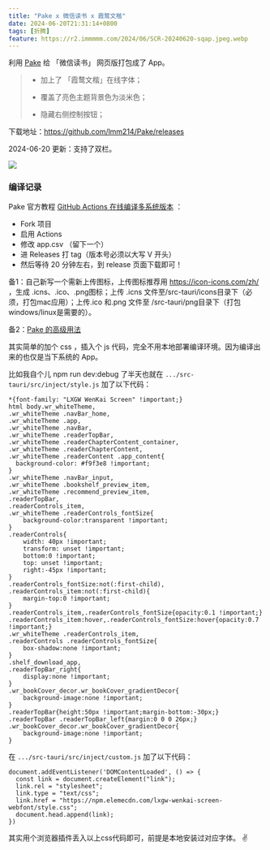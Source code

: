 ```yaml
---
title: "Pake x 微信读书 x 霞鹜文楷"
date: 2024-06-20T21:31:14+0800
tags: [折腾]
feature: https://r2.immmmm.com/2024/06/SCR-20240620-sqap.jpeg.webp
---
```


利用 [Pake](https://github.com/tw93/Pake) 给 「微信读书」 网页版打包成了 App。

> - 加上了 「霞鹜文楷」在线字体；
> 
> - 覆盖了亮色主题背景色为淡米色；
>
> - 隐藏右侧控制按钮；

下载地址：<https://github.com/lmm214/Pake/releases>

<!--more-->

2024-06-20 更新：支持了双栏。

![](https://r2.immmmm.com/2024/06/SCR-20240620-spwo.jpeg.webp)

### 编译记录

Pake 官方教程 [GitHub Actions 在线编译多系统版本](https://github.com/tw93/Pake/wiki/GitHub-Actions-%E5%9C%A8%E7%BA%BF%E7%BC%96%E8%AF%91%E5%A4%9A%E7%B3%BB%E7%BB%9F%E7%89%88%E6%9C%AC) ：

- Fork 项目
- 启用 Actions
- 修改 app.csv （留下一个）
- 进 Releases 打 tag（版本号必须以大写 V 开头）
- 然后等待 20 分钟左右，到 release 页面下载即可！

备1：自己新写一个需新上传图标，上传图标推荐用 <https://icon-icons.com/zh/> ，生成 .icns、.ico、.png图标；上传 .icns 文件至/src-tauri/icons目录下（必须，打包mac应用）；上传.ico 和.png 文件至 /src-tauri/png目录下（打包windows/linux是需要的）。

备2：[Pake 的高级用法](https://github.com/tw93/Pake/wiki/Pake-%E7%9A%84%E9%AB%98%E7%BA%A7%E7%94%A8%E6%B3%95)

其实简单的加个 css ，插入个 js 代码，完全不用本地部署编译环境。因为编译出来的也仅是当下系统的 App。

比如我自个儿 npm run dev:debug 了半天也就在 `.../src-tauri/src/inject/style.js` 加了以下代码：

```
*{font-family: "LXGW WenKai Screen" !important;}
html body.wr_whiteTheme,
.wr_whiteTheme .navBar_home,
.wr_whiteTheme .app,
.wr_whiteTheme .navBar,
.wr_whiteTheme .readerTopBar,
.wr_whiteTheme .readerChapterContent_container,
.wr_whiteTheme .readerChapterContent,
.wr_whiteTheme .readerContent .app_content{
  background-color: #f9f3e8 !important;
}
.wr_whiteTheme .navBar_input,
.wr_whiteTheme .bookshelf_preview_item,
.wr_whiteTheme .recommend_preview_item,
.readerTopBar,
.readerControls_item,
.wr_whiteTheme .readerControls_fontSize{
    background-color:transparent !important;
}
.readerControls{
    width: 40px !important;
    transform: unset !important;
    bottom:0 !important;
    top: unset !important;
    right:-45px !important;
}
.readerControls_fontSize:not(:first-child), .readerControls_item:not(:first-child){
    margin-top:0 !important;
}
.readerControls_item,.readerControls_fontSize{opacity:0.1 !important;}
.readerControls_item:hover,.readerControls_fontSize:hover{opacity:0.7 !important;}
.wr_whiteTheme .readerControls_item,
.readerControls .readerControls_fontSize{
    box-shadow:none !important;
}
.shelf_download_app,
.readerTopBar_right{
    display:none !important;
}
.wr_bookCover_decor.wr_bookCover_gradientDecor{
    background-image:none !important;
}
.readerTopBar{height:50px !important;margin-bottom:-30px;}
.readerTopBar .readerTopBar_left{margin:0 0 0 26px;}
.wr_bookCover_decor.wr_bookCover_gradientDecor{
    background-image:none !important;
}
```

在 `.../src-tauri/src/inject/custom.js` 加了以下代码：

```
document.addEventListener('DOMContentLoaded', () => {
  const link = document.createElement("link");
  link.rel = "stylesheet";
  link.type = "text/css";
  link.href = "https://npm.elemecdn.com/lxgw-wenkai-screen-webfont/style.css";
  document.head.append(link);
})
```

其实用个浏览器插件丢入以上css代码即可，前提是本地安装过对应字体。 ✌️
